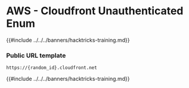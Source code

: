 # AWS - Cloudfront Unauthenticated Enum

{{#include ../../../banners/hacktricks-training.md}}

### Public URL template

```
https://{random_id}.cloudfront.net
```

{{#include ../../../banners/hacktricks-training.md}}






